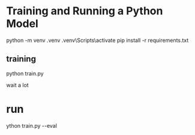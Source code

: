 # Training and Running a Python Model
python -m venv .venv
.venv\Scripts\activate
pip install -r requirements.txt


## training
python train.py


wait a lot

# run

ython train.py --eval

